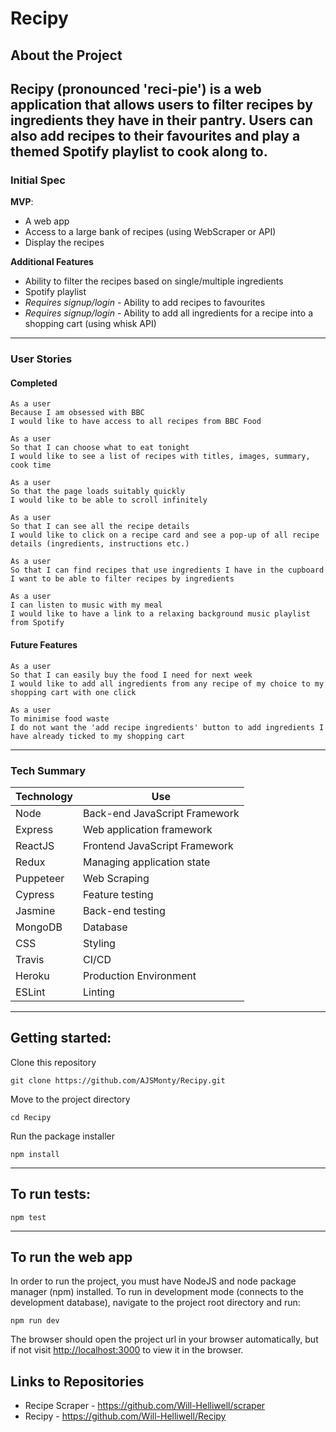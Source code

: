 # **Recipy**

## About the Project

 Recipy (pronounced 'reci-pie') is a web application that allows users to filter recipes by ingredients they have in their pantry. Users can also add recipes to their favourites and play a themed Spotify playlist to cook along to.
---
### Initial Spec

**MVP**:
- A web app
- Access to a large bank of recipes (using WebScraper or API)
- Display the recipes

 **Additional Features**
- Ability to filter the recipes based on single/multiple ingredients
- Spotify playlist
- *Requires signup/login* - Ability to add recipes to favourites
- *Requires signup/login* - Ability to add all ingredients for a recipe into a shopping cart (using whisk API)

---
### **User Stories**

#### Completed
```
As a user
Because I am obsessed with BBC
I would like to have access to all recipes from BBC Food

As a user
So that I can choose what to eat tonight
I would like to see a list of recipes with titles, images, summary, cook time

As a user
So that the page loads suitably quickly
I would like to be able to scroll infinitely

As a user
So that I can see all the recipe details
I would like to click on a recipe card and see a pop-up of all recipe details (ingredients, instructions etc.)

As a user
So that I can find recipes that use ingredients I have in the cupboard
I want to be able to filter recipes by ingredients

As a user
I can listen to music with my meal
I would like to have a link to a relaxing background music playlist from Spotify
```
#### Future Features
```
As a user
So that I can easily buy the food I need for next week
I would like to add all ingredients from any recipe of my choice to my shopping cart with one click

As a user
To minimise food waste
I do not want the 'add recipe ingredients' button to add ingredients I have already ticked to my shopping cart
```
---
### **Tech Summary**

| Technology    | Use                           |
| ------------- | ----------------------------- |
| Node          | Back-end JavaScript Framework |
| Express       | Web application framework     |
| ReactJS       | Frontend JavaScript Framework |
| Redux         | Managing application state    |
| Puppeteer     | Web Scraping                  |
| Cypress       | Feature testing             |
| Jasmine       | Back-end testing              |
| MongoDB       | Database                      |
| CSS           | Styling                       |
| Travis        | CI/CD                         |
| Heroku        | Production Environment        |
| ESLint        | Linting                       |

---
## **Getting started:**

Clone this repository

```
git clone https://github.com/AJSMonty/Recipy.git
```

Move to the project directory

```
cd Recipy
```

Run the package installer

```
npm install
```
---
## **To run tests:**

```
npm test
```
---
## **To run the web app**

In order to run the project, you must have NodeJS and node package manager (npm) installed.
To run in development mode (connects to the development database), navigate to the project root directory and run:
```
npm run dev
```
The browser should open the project url in your browser automatically, but if not visit [http://localhost:3000](http://localhost:3000) to view it in the browser.


## **Links to Repositories**

- Recipe Scraper - https://github.com/Will-Helliwell/scraper
- Recipy - https://github.com/Will-Helliwell/Recipy
